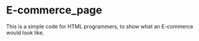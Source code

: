 # E-commerce_page
This is a simple code for HTML programmers, to show
 what an E-commerce would look like.
